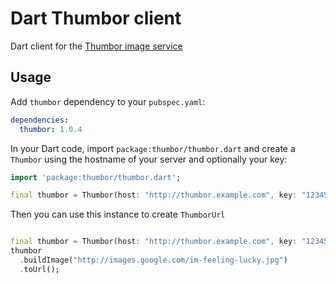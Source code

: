 # Dart Thumbor client

Dart client for the [Thumbor image service][1] 

## Usage


Add `thumbor` dependency to your `pubspec.yaml`:

```yaml
dependencies:
  thumbor: 1.0.4
```


In your Dart code, import `package:thumbor/thumbor.dart` and create a `Thumbor` using the hostname of your server and optionally your key:

```dart
import 'package:thumbor/thumbor.dart';

final thumbor = Thumbor(host: "http://thumbor.example.com", key: "123456789");
```

Then you can use this instance to create `ThumborUrl`
```dart

final thumbor = Thumbor(host: "http://thumbor.example.com", key: "123456789");
thumbor
  .buildImage("http://images.google.com/im-feeling-lucky.jpg")
  .toUrl();

```


[1]: https://github.com/globocom/thumbor
